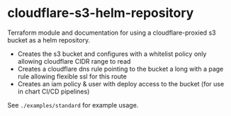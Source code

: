 # cloudflare-s3-helm-repository

Terraform module and documentation for using a cloudflare-proxied s3 bucket as a helm repository.

- Creates the s3 bucket and configures with a whitelist policy only allowing cloudflare CIDR range to read
- Creates a cloudflare dns rule pointing to the bucket a long with a page rule allowing flexible ssl for this route
- Creates an iam policy & user with deploy access to the bucket (for use in chart CI/CD pipelines)

See `./examples/standard` for example usage.
